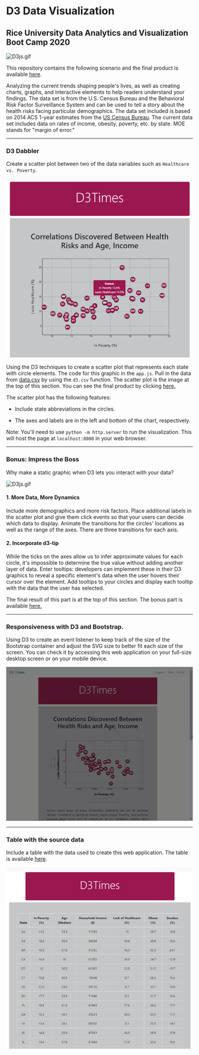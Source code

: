 # D3 Data Visualization


## Rice University Data Analytics and Visualization Boot Camp 2020

![D3js.gif](Images/D3js.gif)


This repository contains the following scenario and the final product is available [here](https://gpivaro.github.io/D3-Challenge/).


Analyzing the current trends shaping people's lives, as well as creating charts, graphs, and interactive elements to help readers understand your findings.
The data set is from the U.S. Census Bureau and the Behavioral Risk Factor Surveillance System and can be used to tell a story about the health risks facing particular demographics. The data set included is based on 2014 ACS 1-year estimates from the [US Census Bureau](https://data.census.gov/cedsci/). The current data set includes data on rates of income, obesity, poverty, etc. by state. MOE stands for "margin of error."

- - -

### D3 Dabbler

Create a scatter plot between two of the data variables such as `Healthcare vs. Poverty`.

![Part_1.png](Images/Part_1.png)

Using the D3 techniques to create a scatter plot that represents each state with circle elements. The code for this graphic in the `app.js`. Pull in the data from [data.csv](data/data.csv) by using the `d3.csv` function. The scatter plot is the image at the top of this section. You can see the final product by clicking [here.](https://gpivaro.github.io/D3-Challenge/index_1.html)

The scatter plot has the following features:

* Include state abbreviations in the circles.

* The axes and labels are in the left and bottom of the chart, respectively.

Note: You'll need to use `python -m http.server` to run the visualization. This will host the page at `localhost:8000` in your web browser.

- - -

### Bonus: Impress the Boss

Why make a static graphic when D3 lets you interact with your data?

![D3js.gif](Images/D3js.gif)


#### 1. More Data, More Dynamics

Include more demographics and more risk factors. Place additional labels in the scatter plot and give them click events so that your users can decide which data to display. Animate the transitions for the circles' locations as well as the range of the axes. There are three transitions for each axis.

#### 2. Incorporate d3-tip

While the ticks on the axes allow us to infer approximate values for each circle, it's impossible to determine the true value without adding another layer of data. Enter tooltips: developers can implement these in their D3 graphics to reveal a specific element's data when the user hovers their cursor over the element. Add tooltips to your circles and display each tooltip with the data that the user has selected.

The final result of this part is at the top of this section. The bonus part is available [here.](https://gpivaro.github.io/D3-Challenge/)

- - -

### Responsiveness with D3 and Bootstrap.

Using D3 to create an event listener to keep track of the size of the Bootstrap container and adjust the SVG size to better fit each size of the screen. You can check it by accessing this web application on your full-size desktop screen or on your mobile device.

![D3_responsive.gif](Images/D3_responsive.gif)

- - -

### Table with the source data

Include a table with the data used to create this web application. The table is available [here](https://gpivaro.github.io/D3-Challenge/table-data.html).

![Data.png](Images/Data.png)
